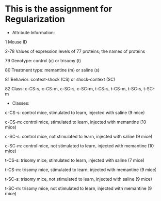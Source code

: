 # This is the assignment for Regularization

* Attribute Information:
 
1 Mouse ID 

2-78 Values of expression levels of 77 proteins; the names of proteins 

79 Genotype: control (c) or trisomy (t) 

80 Treatment type: memantine (m) or saline (s) 

81 Behavior: context-shock (CS) or shock-context (SC) 

82 Class: c-CS-s, c-CS-m, c-SC-s, c-SC-m, t-CS-s, t-CS-m, t-SC-s, t-SC-m 

* Classes: 

c-CS-s: control mice, stimulated to learn, injected with saline (9 mice) 

c-CS-m: control mice, stimulated to learn, injected with memantine (10 mice) 

c-SC-s: control mice, not stimulated to learn, injected with saline (9 mice) 

c-SC-m: control mice, not stimulated to learn, injected with memantine (10 mice) 

t-CS-s: trisomy mice, stimulated to learn, injected with saline (7 mice) 

t-CS-m: trisomy mice, stimulated to learn, injected with memantine (9 mice) 

t-SC-s: trisomy mice, not stimulated to learn, injected with saline (9 mice) 

t-SC-m: trisomy mice, not stimulated to learn, injected with memantine (9 mice) 